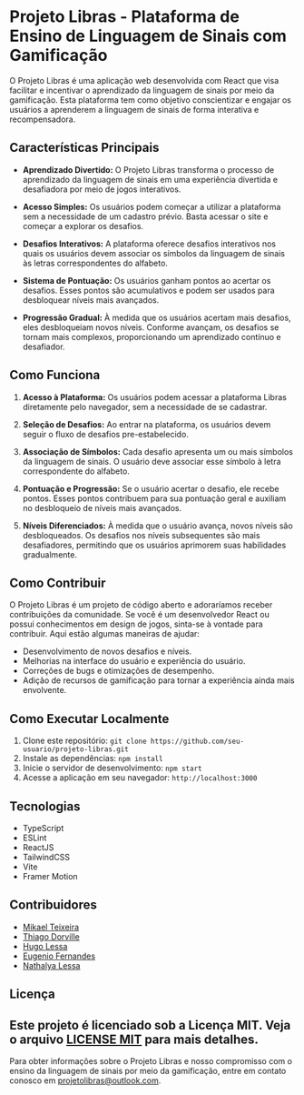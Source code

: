 # Projeto Libras - Plataforma de Ensino de Linguagem de Sinais com Gamificação

O Projeto Libras é uma aplicação web desenvolvida com React que visa facilitar e incentivar o aprendizado da linguagem de sinais por meio da gamificação. Esta plataforma tem como objetivo conscientizar e engajar os usuários a aprenderem a linguagem de sinais de forma interativa e recompensadora.

## Características Principais

- **Aprendizado Divertido:** O Projeto Libras transforma o processo de aprendizado da linguagem de sinais em uma experiência divertida e desafiadora por meio de jogos interativos.

- **Acesso Simples:** Os usuários podem começar a utilizar a plataforma sem a necessidade de um cadastro prévio. Basta acessar o site e começar a explorar os desafios.

- **Desafios Interativos:** A plataforma oferece desafios interativos nos quais os usuários devem associar os símbolos da linguagem de sinais às letras correspondentes do alfabeto.

- **Sistema de Pontuação:** Os usuários ganham pontos ao acertar os desafios. Esses pontos são acumulativos e podem ser usados para desbloquear níveis mais avançados.

- **Progressão Gradual:** À medida que os usuários acertam mais desafios, eles desbloqueiam novos níveis. Conforme avançam, os desafios se tornam mais complexos, proporcionando um aprendizado contínuo e desafiador.

## Como Funciona

1. **Acesso à Plataforma:** Os usuários podem acessar a plataforma Libras diretamente pelo navegador, sem a necessidade de se cadastrar.

2. **Seleção de Desafios:** Ao entrar na plataforma, os usuários devem seguir o fluxo de desafios pre-estabelecido.

3. **Associação de Símbolos:** Cada desafio apresenta um ou mais símbolos da linguagem de sinais. O usuário deve associar esse símbolo à letra correspondente do alfabeto.

4. **Pontuação e Progressão:** Se o usuário acertar o desafio, ele recebe pontos. Esses pontos contribuem para sua pontuação geral e auxiliam no desbloqueio de níveis mais avançados.

5. **Níveis Diferenciados:** À medida que o usuário avança, novos níveis são desbloqueados. Os desafios nos níveis subsequentes são mais desafiadores, permitindo que os usuários aprimorem suas habilidades gradualmente.

## Como Contribuir

O Projeto Libras é um projeto de código aberto e adoraríamos receber contribuições da comunidade. Se você é um desenvolvedor React ou possui conhecimentos em design de jogos, sinta-se à vontade para contribuir. Aqui estão algumas maneiras de ajudar:

- Desenvolvimento de novos desafios e níveis.
- Melhorias na interface do usuário e experiência do usuário.
- Correções de bugs e otimizações de desempenho.
- Adição de recursos de gamificação para tornar a experiência ainda mais envolvente.

## Como Executar Localmente

1. Clone este repositório: `git clone https://github.com/seu-usuario/projeto-libras.git`
2. Instale as dependências: `npm install`
3. Inicie o servidor de desenvolvimento: `npm start`
4. Acesse a aplicação em seu navegador: `http://localhost:3000`

## Tecnologias

- TypeScript
- ESLint
- ReactJS
- TailwindCSS
- Vite
- Framer Motion

## Contribuidores

- [Mikael Teixeira](https://github.com/Atlas-Tenebris)
- [Thiago Dorville](https://github.com/dorvillethiago)
- [Hugo Lessa](https://github.com/keikotatch)
- [Eugenio Fernandes](https://github.com/Eugenio1997)
- [Nathalya Lessa](https://github.com/nathalyalessa09/Loading)

## Licença

## Este projeto é licenciado sob a Licença MIT. Veja o arquivo [LICENSE MIT](LICENSE) para mais detalhes.

Para obter informações sobre o Projeto Libras e nosso compromisso com o ensino da linguagem de sinais por meio da gamificação, entre em contato conosco em [projetolibras@outlook.com](mailto:projetolibras@outlook.com).
